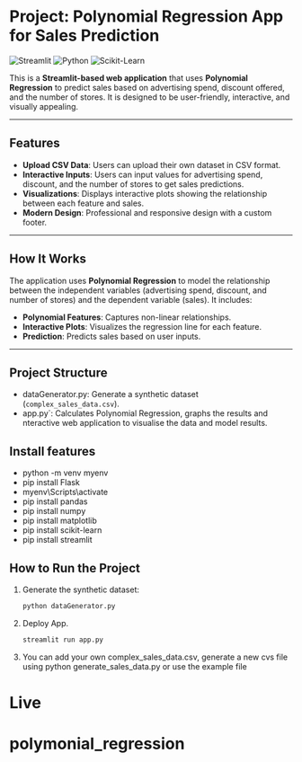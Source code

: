 # Project: Polynomial Regression App for Sales Prediction

![Streamlit](https://img.shields.io/badge/Streamlit-FF4B4B?style=for-the-badge&logo=Streamlit&logoColor=white)
![Python](https://img.shields.io/badge/Python-3776AB?style=for-the-badge&logo=python&logoColor=white)
![Scikit-Learn](https://img.shields.io/badge/Scikit_Learn-F7931E?style=for-the-badge&logo=scikit-learn&logoColor=white)

This is a **Streamlit-based web application** that uses **Polynomial Regression** to predict sales based on advertising spend, discount offered, and the number of stores. It is designed to be user-friendly, interactive, and visually appealing.

---

## **Features**

- **Upload CSV Data**: Users can upload their own dataset in CSV format.
- **Interactive Inputs**: Users can input values for advertising spend, discount, and the number of stores to get sales predictions.
- **Visualizations**: Displays interactive plots showing the relationship between each feature and sales.
- **Modern Design**: Professional and responsive design with a custom footer.

---
## **How It Works**

The application uses **Polynomial Regression** to model the relationship between the independent variables (advertising spend, discount, and number of stores) and the dependent variable (sales). It includes:
- **Polynomial Features**: Captures non-linear relationships.
- **Interactive Plots**: Visualizes the regression line for each feature.
- **Prediction**: Predicts sales based on user inputs.

---

## Project Structure
- dataGenerator.py: Generate a synthetic dataset (`complex_sales_data.csv`).
- app.py`: Calculates Polynomial Regression, graphs the results and nteractive web application to visualise the data and model results.

## Install features

- python -m venv myenv
- pip install Flask
- myenv\Scripts\activate
- pip install pandas
- pip install numpy
- pip install matplotlib
- pip install scikit-learn
- pip install streamlit


## How to Run the Project
1. Generate the synthetic dataset:
   ````bash
   python dataGenerator.py

2. Deploy App.
   ````bash
   streamlit run app.py

3. You can add your own complex_sales_data.csv, generate a new cvs file using python generate_sales_data.py or use the example file

# Live


# polymonial_regression
